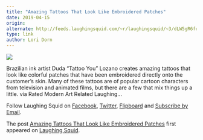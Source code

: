 ```yaml
---
title: "Amazing Tattoos That Look Like Embroidered Patches"
date: 2019-04-15
origin: 
alternate: http://feeds.laughingsquid.com/~r/laughingsquid/~3/dLW5gR6fq9M/
type: link
author: Lori Dorn
---
```


![](https://laughingsquid.com/wp-content/uploads/2019/04/Goofy-Embroider-Patch-Tattoo.jpg)

Brazilian ink artist Duda “Tattoo You” Lozano creates amazing tattoos that look like colorful patches that have been embroidered directly onto the customer’s skin. Many of these tattoos are of popular cartoon characters from television and animated films, but there are a few that mix things up a little. via Rated Modern Art Related Laughing...

Follow Laughing Squid on [Facebook](https://www.facebook.com/laughingsquid/), [Twitter](https://twitter.com/LaughingSquid), [Flipboard](https://flipboard.com/@LaughingSquid) and [Subscribe by Email](https://laughingsquid.com/subscribe-to-laughing-squid-by-email/).

The post [Amazing Tattoos That Look Like Embroidered Patches](https://laughingsquid.com/tattoos-that-look-like-embroidered-patches/) first appeared on [Laughing Squid](https://laughingsquid.com).

